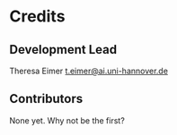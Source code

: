 # Credits


## Development Lead

Theresa Eimer <t.eimer@ai.uni-hannover.de>

## Contributors


None yet. Why not be the first?
